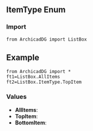 ## ItemType Enum

### Import
```
from ArchicadDG import ListBox
``` 

## Example
```
from ArchicadDG import *
ft1=ListBox.AllItems
ft2=ListBox.ItemType.TopItem
```

### Values
* **AllItems**:
* **TopItem**:
* **BottomItem**: